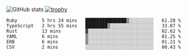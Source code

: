 ![GitHub stats](https://github-readme-stats.vercel.app/api?username=ksk001100&show_icons=true&theme=tokyonight)
[![trophy](https://github-profile-trophy.vercel.app/?username=ksk001100&theme=onedark)](https://github.com/ryo-ma/github-profile-trophy)

<!--START_SECTION:waka-->

```text
Ruby         5 hrs 24 mins   ███████████████▒░░░░░░░░░   61.28 %
TypeScript   2 hrs 55 mins   ████████▒░░░░░░░░░░░░░░░░   33.07 %
Rust         13 mins         ▓░░░░░░░░░░░░░░░░░░░░░░░░   02.62 %
YAML         6 mins          ▒░░░░░░░░░░░░░░░░░░░░░░░░   01.25 %
ERB          6 mins          ▒░░░░░░░░░░░░░░░░░░░░░░░░   01.21 %
CSV          2 mins          ░░░░░░░░░░░░░░░░░░░░░░░░░   00.43 %
```

<!--END_SECTION:waka-->

